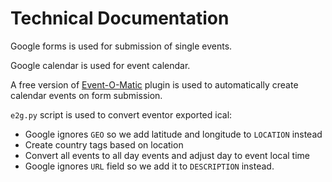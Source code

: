 # Technical Documentation

Google forms is used for submission of single events.

Google calendar is used for event calendar.

A free version of [Event-O-Matic](https://amplifiedlabs.zendesk.com/hc/en-us/categories/202878748-Event-O-Matic) 
plugin is used to automatically create calendar events on 
form submission.

`e2g.py` script is used to convert eventor exported ical:

* Google ignores `GEO` so we add latitude and longitude to `LOCATION` instead
* Create country tags based on location
* Convert all events to all day events and adjust day to event local time
* Google ignores `URL` field so we add it to `DESCRIPTION` instead.

